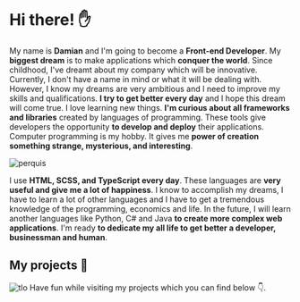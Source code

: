 # Hi there! :raised_hand:

My name is **Damian** and I'm going to become a **Front-end Developer**. My **biggest dream** is to make applications which **conquer the world**. Since childhood, I've dreamt about my company which will be innovative. Currently, I don't have a name in mind or what it will be dealing with. However, I know my dreams are very ambitious and I need to improve my skills and qualifications. **I try to get better every day** and I hope this dream will come true. I love learning new things. **I'm curious about all frameworks and libraries** created by languages of programming. These tools give developers the opportunity **to develop and deploy** their applications. Computer programming is my hobby. It gives me **power of creation something strange, mysterious, and interesting**. 

![perquis](https://user-images.githubusercontent.com/71089523/183462687-262641ea-2b5d-4acf-b18b-693925ad4475.png)

I use **HTML, SCSS, and TypeScript every day**. These languages are **very useful and give me a lot of happiness**. I know to accomplish my dreams, I have to learn a lot of other languages and I have to get a tremendous knowledge of the programming, economics and life. In the future, I will learn another languages like Python, C# and Java **to create more complex web applications**. I'm ready **to dedicate my all life to get better a developer, businessman and human**. 

## My projects :open_file_folder:

![tlo](https://user-images.githubusercontent.com/71089523/183244205-ae277c6e-bbd4-42a8-abf2-bddd30562043.png)
Have fun while visiting my projects which you can find below :point_down:.
